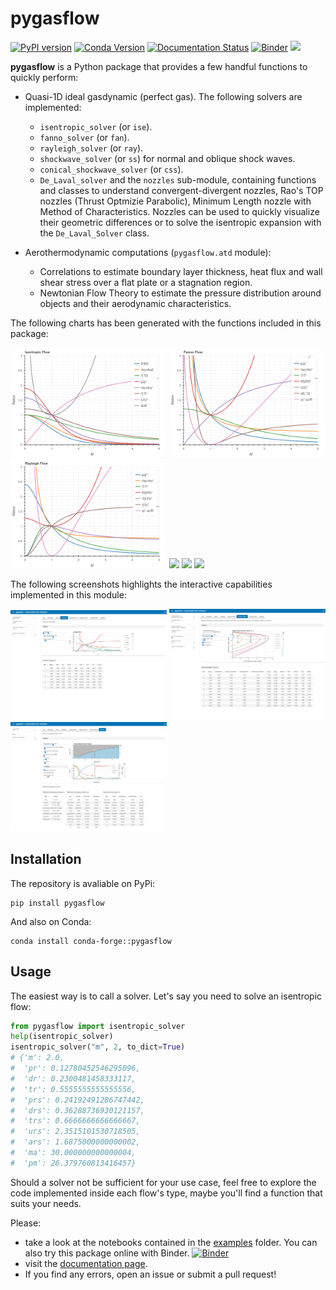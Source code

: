 # pygasflow

[![PyPI version](https://badge.fury.io/py/pygasflow.svg)](https://badge.fury.io/py/pygasflow)
[![Conda Version](https://img.shields.io/conda/vn/conda-forge/pygasflow.svg)](https://anaconda.org/conda-forge/pygasflow)
[![Documentation Status](https://readthedocs.org/projects/pygasflow/badge/?version=latest)](https://pygasflow.readthedocs.io/en/latest/?badge=latest)
[![Binder](https://mybinder.org/badge_logo.svg)](https://mybinder.org/v2/gh/Davide-sd/pygasflow/HEAD)
[![](https://img.shields.io/static/v1?label=Github%20Sponsor&message=%E2%9D%A4&logo=GitHub&color=%23fe8e86)](https://github.com/sponsors/Davide-sd)

**pygasflow** is a Python package that provides a few handful functions to quickly perform:

* Quasi-1D ideal gasdynamic (perfect gas). The following solvers are implemented:
  * ``isentropic_solver`` (or ``ise``).
  * ``fanno_solver`` (or ``fan``).
  * ``rayleigh_solver`` (or ``ray``).
  * ``shockwave_solver`` (or ``ss``) for normal and oblique shock waves.
  * ``conical_shockwave_solver`` (or ``css``).
  * ``De_Laval_solver`` and the ``nozzles`` sub-module, containing functions and classes to understand convergent-divergent nozzles, Rao's TOP nozzles (Thrust Optmizie Parabolic), Minimum Length nozzle with Method of Characteristics. Nozzles can be used to quickly visualize their geometric differences or to solve the isentropic expansion with the `De_Laval_Solver` class.

* Aerothermodynamic computations (``pygasflow.atd`` module):
  * Correlations to estimate boundary layer thickness, heat flux and wall shear stress over a flat plate or a stagnation region.
  * Newtonian Flow Theory to estimate the pressure distribution around objects and their aerodynamic characteristics.

The following charts has been generated with the functions included in this package:
<div>
<img src="https://raw.githubusercontent.com/Davide-sd/pygasflow/master/imgs/isentropic.png" width=250/>
<img src="https://raw.githubusercontent.com/Davide-sd/pygasflow/master/imgs/fanno.png" width=250/>
<img src="https://raw.githubusercontent.com/Davide-sd/pygasflow/master/imgs/rayleigh.png" width=250/>
<img src="https://raw.githubusercontent.com/Davide-sd/pygasflow/master/imgs/mach-beta-theta.png" width=250/>
<img src="https://raw.githubusercontent.com/Davide-sd/pygasflow/master/imgs/conical-flow.png" width=250/>
<img src="https://raw.githubusercontent.com/Davide-sd/pygasflow/master/imgs/shock-reflection.png" width=250/>
</div>


The following screenshots highlights the interactive capabilities implemented
in this module:

<div>
<img src="https://raw.githubusercontent.com/Davide-sd/pygasflow/master/imgs/interactive-rayleigh.png" width=250/>
<img src="https://raw.githubusercontent.com/Davide-sd/pygasflow/master/imgs/interactive-oblique-shock.png" width=250/>
<img src="https://raw.githubusercontent.com/Davide-sd/pygasflow/master/imgs/interactive-nozzles.png" width=250/>
</div>


## Installation

The repository is avaliable on PyPi:

```
pip install pygasflow
```

And also on Conda:

```
conda install conda-forge::pygasflow
```


## Usage

The easiest way is to call a solver. Let's say you need to solve an isentropic flow:

```python
from pygasflow import isentropic_solver
help(isentropic_solver)
isentropic_solver("m", 2, to_dict=True)
# {'m': 2.0,
#  'pr': 0.12780452546295096,
#  'dr': 0.2300481458333117,
#  'tr': 0.5555555555555556,
#  'prs': 0.24192491286747442,
#  'drs': 0.36288736930121157,
#  'trs': 0.6666666666666667,
#  'urs': 2.3515101530718505,
#  'ars': 1.6875000000000002,
#  'ma': 30.000000000000004,
#  'pm': 26.379760813416457}
```

Should a solver not be sufficient for your use case, feel free to explore the code implemented inside each flow's type, maybe you'll find a function that suits your needs.

Please:

* take a look at the notebooks contained in the [examples](examples/) folder. You can also try this package online with Binder. [![Binder](https://mybinder.org/badge_logo.svg)](https://mybinder.org/v2/gh/Davide-sd/pygasflow/HEAD)
* visit the [documentation page](https://pygasflow.readthedocs.io/en/latest/).
* If you find any errors, open an issue or submit a pull request!

